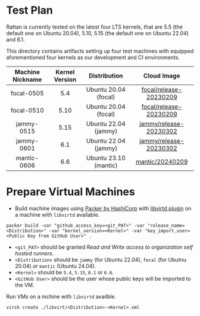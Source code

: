 # Test Plan

Rattan is currently tested on the latest four LTS kernels, that are 5.5 (the default one on Ubuntu 20.04), 5.10, 5.15 (the default one on Ubuntu 22.04) and 6.1.

This directory contains artifacts setting up four test machines with equipped aforementioned four kernels as our development and CI environments.

| Machine Nickname | Kernel Version | Distribution | Cloud Image |
| :---: | :---: | :---: | :---: |
| focal-0505 | 5.4 | Ubuntu 20.04 (focal) | [focal/release-20230209](https://cloud-images.ubuntu.com/releases/focal/release-20230908/ubuntu-20.04-server-cloudimg-amd64-disk-kvm.img) |
| focal-0510 | 5.10 | Ubuntu 20.04 (focal) | [focal/release-20230209](https://cloud-images.ubuntu.com/releases/focal/release-20230908/ubuntu-20.04-server-cloudimg-amd64-disk-kvm.img) |
| jammy-0515 | 5.15 | Ubuntu 22.04 (jammy) | [jammy/release-20230302](https://cloud-images.ubuntu.com/releases/22.04/release-20230914/ubuntu-22.04-server-cloudimg-amd64-disk-kvm.img) |
| jammy-0601 | 6.1 | Ubuntu 22.04 (jammy) | [jammy/release-20230302](https://cloud-images.ubuntu.com/releases/22.04/release-20230914/ubuntu-22.04-server-cloudimg-amd64-disk-kvm.img) |
| mantic-0606 | 6.6 | Ubuntu 23.10 (mantic) | [mantic/20240209](https://cloud-images.ubuntu.com/releases/mantic/release-20240209/ubuntu-23.10-server-cloudimg-amd64.img) |

# Prepare Virtual Machines

* Build machine images using [Packer by HashiCorp](https://www.packer.io/) with [libvirtd plugin](https://developer.hashicorp.com/packer/plugins/builders/libvirt) on a machine with `libvirtd` available.

```shell
packer build -var "github_access_key=<git_PAT>" -var "release_name=<Distribution>" -var "kernel_version=<Kernel>" -var "key_import_user=<Public Key from GitHub User>" .
```

* `<git_PAT>` should be granted *Read and Write access to organization self hosted runners*.
* `<Distribution>` should be `jammy` (for Ubuntu 22.04), `focal` (for Ubutnu 20.04) or `mantic` (Ubuntu 24.04).
* `<Kernel>` should be `5.4`, `5.15`, `6.1` or `6.6`.
* `<GitHub User>` should be the user whose public keys will be imported to the VM.


Run VMs on a mchine with `libvirtd` availble.

```shell
virsh create ./libvirt/<Distribution>-<Kernel>.xml
```